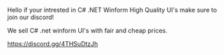 Hello if your intrested in C# .NET Winform High Quality UI's make sure to join our discord!

We sell C# .net winform UI's with fair and cheap prices.

https://discord.gg/4THSuDtzJh

